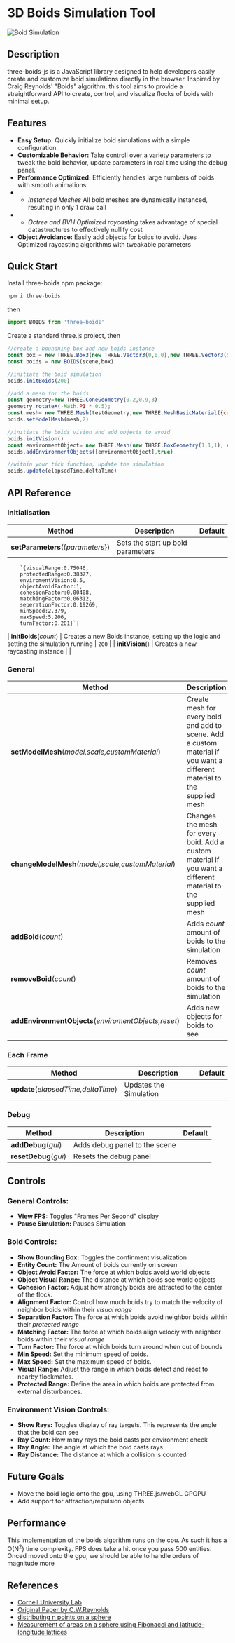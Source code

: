 # 3D Boids Simulation Tool

![Boid Simulation](./static/img/Capture8.PNG)
## Description
three-boids-js is a JavaScript library designed to help developers easily create and customize boid simulations directly in the browser. Inspired by Craig Reynolds' "Boids" algorithm, this tool aims to provide a straightforward API to create, control, and visualize flocks of boids with minimal setup.

## Features
- **Easy Setup:** Quickly initialize boid simulations with a simple configuration.
- **Customizable Behavior:** Take controll over a variety parameters to tweak the boid behavior, update parameters in real time using the debug panel.
-  **Performance Optimized:** Efficiently handles large numbers of boids with smooth animations.
-  - _Instanced Meshes_ All boid meshes are dynamically instanced, resulting in only 1 draw call
-  - _Octree and BVH Optimized raycasting_ takes advantage of special datastructures to effectively nullify cost
- **Object Avoidance:** Easily add objects for boids to avoid. Uses Optimized raycasting algorithms with tweakable parameters

## Quick Start

Install three-boids npm package:
```js
npm i three-boids
```

then 

```js
import BOIDS from 'three-boids'
```

Create a standard three.js project, then 

```js
//create a boundning box and new boids instance
const box = new THREE.Box3(new THREE.Vector3(0,0,0),new THREE.Vector3(5,5,5)).setFromCenterAndSize()
const boids = new BOIDS(scene,box)

//initiate the boid simulation
boids.initBoids(200)

//add a mesh for the boids
const geometry=new THREE.ConeGeometry(0.2,0.9,3)
geometry.rotateX(-Math.PI * 0.5);
const mesh= new THREE.Mesh(testGeometry,new THREE.MeshBasicMaterial({color:"blue"}))
boids.setModelMesh(mesh,2)

//initiate the boids vision and add objects to avoid
boids.initVision()
const environmentObject= new THREE.Mesh(new THREE.BoxGeometry(1,1,1), new THREE.MeshBasicMaterial())
boids.addEnvironmentObjects([environmentObject],true)

//within your tick function, update the simulation
boids.update(elapsedTime,deltaTime)


```

## API Reference

### Initialisation
| Method | Description | Default |
|----------|----------|----------|
|<b> setParameters</b>({_parameters_})|Sets the start up boid parameters|
        `{visualRange:0.75046,
        protectedRange:0.38377,
        enviromentVision:0.5,
        objectAvoidFactor:1,
        cohesionFactor:0.00408,
        matchingFactor:0.06312,
        seperationFactor:0.19269,
        minSpeed:2.379,
        maxSpeed:5.206,
        turnFactor:0.201}`|

| <b> initBoids</b>(_count_) | Creates a new Boids instance, setting up the logic and setting the simulation running  | `200` |
| <b> initVision</b>() | Creates a new raycasting instance | |
### General
| Method | Description | Default |
|----------|----------|----------|
| <b> setModelMesh</b>(_model,scale,customMaterial_) | Create mesh for every boid and add to scene. Add a custom material if you want a different material to the supplied mesh |  |
| <b> changeModelMesh</b>(_model,scale,customMaterial_) | Changes the mesh for every boid. Add a custom material if you want a different material to the supplied mesh | |
| <b> addBoid</b>(_count_)|Adds _count_ amount of boids to the simulation||
|<b> removeBoid</b>(_count_)|Removes _count_ amount of boids to the simulation||
| <b> addEnvironmentObjects</b>(_enviromentObjects,reset_) | Adds new objects for boids to see | `reset = false` |
### Each Frame
| Method | Description | Default |
|----------|----------|----------|
| <b> update</b>(_elapsedTime,deltaTime_) | Updates the Simulation | |

### Debug
| Method | Description | Default |
|----------|----------|----------|
| <b> addDebug</b>(_gui_) | Adds debug panel to the scene | |
| <b> resetDebug</b>(_gui_) | Resets the debug panel | |



    

## Controls
### General Controls:
- **View FPS:** Toggles "Frames Per Second" display
- **Pause Simulation:** Pauses Simulation

### Boid Controls:
- **Show Bounding Box:** Toggles the confinment visualization
- **Entity Count:** The Amount of boids currently on screen
- **Object Avoid Factor:** The force at which boids avoid world objects
- **Object Visual Range:** The distance at which boids see world objects
- **Cohesion Factor:** Adjust how strongly boids are attracted to the center of the flock.
- **Alignment Factor:** Control how much boids try to match the velocity of neighbor boids within their _visual range_
- **Separation Factor:** The force at which boids avoid neighbor boids within their _protected range_
- **Matching Factor:** The force at which boids align velociy with neighbor boids within their _visual range_
- **Turn Factor:** The force at which boids turn around when out of bounds
- **Min Speed:** Set the minimum speed of boids.
- **Max Speed:** Set the maximum speed of boids.
- **Visual Range:** Adjust the range in which boids detect and react to nearby flockmates.
- **Protected Range:** Define the area in which boids are protected from external disturbances.

### Environment Vision Controls:
- **Show Rays:** Toggles display of ray targets. This represents the angle that the boid can see
- **Ray Count:** How many rays the boid casts per environment check
- **Ray Angle:** The angle at which the boid casts rays
- **Ray Distance:** The distance at which a collision is counted


## Future Goals
- Move the boid logic onto the gpu, using THREE.js/webGL GPGPU
- Add support for attraction/repulsion objects



## Performance 
This implementation of the boids algorithm runs on the cpu. As such it has a O(N<sup>2</sup>) time complexity. 
FPS does take a hit once you pass 500 entities. Onced moved onto the gpu, we should be able to handle orders of magnitude more


## References
- [Cornell University Lab](https://people.ece.cornell.edu/land/courses/ece4760/labs/s2021/Boids/Boids.html)
- [Original Paper by C.W.Reynolds](https://www.cs.toronto.edu/~dt/siggraph97-course/cwr87/)
- [distributing n points on a sphere](https://stackoverflow.com/questions/9600801/evenly-distributing-n-points-on-a-sphere)
- [Measurement of areas on a sphere using Fibonacci and latitude–longitude lattices](https://arxiv.org/pdf/0912.4540)
